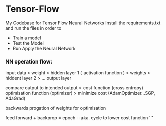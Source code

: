 # Tensor-Flow
My Codebase for Tensor Flow Neural Networks 
Install the requirements.txt and run the files in order to 
- Train a model
- Test the Model
- Run Apply the Neural Network 

### NN operation flow:
input data > weight > hidden layer 1 ( activation function ) > weights > hiddent layer 2 > ... output layer

compare output to intended output > cost function (cross entropy)
optimisation function (optimizer) > minimize cost (AdamOptimizer...SGP, AdaGrad)

backwards progation of weights for optimisation

feed forward + backprop = epoch   --aka. cycle to lower cost function
'''

